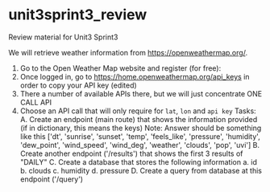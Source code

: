 # unit3sprint3_review
Review material for Unit3 Sprint3

We will retrieve weather information from https://openweathermap.org/.
1. Go to the Open Weather Map website and register (for free):
2. Once logged in, go to https://home.openweathermap.org/api_keys 
     in order to copy your API key (edited)
3. There a number of available APIs there, but we will just concentrate
    ONE CALL API
4. Choose an API call that will only require for `lat`, `lon` and `api key`
Tasks:
 A. Create an endpoint (main route) that shows the information provided (if in dictionary, this means the keys)
  Note: Answer should be something like this 
  ['dt', 'sunrise', 'sunset', 'temp', 'feels_like', 'pressure', 
  'humidity', 'dew_point', 'wind_speed', 'wind_deg', 'weather', 'clouds', 'pop', 'uvi']
 B. Create another endpoint ('/results') that shows the first 3 results of "DAILY"
 C. Create a database that stores the following information
     a. id
     b. clouds 
     c. humidity
     d. pressure
 D. Create a query from database at this endpoint ('/query')
